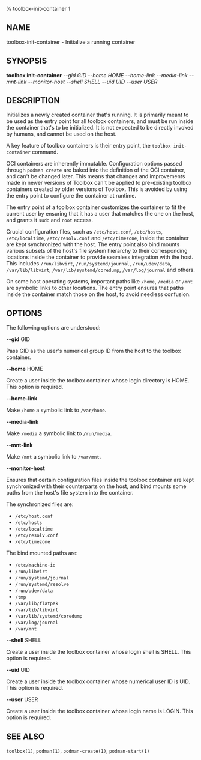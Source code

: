 % toolbox-init-container 1

## NAME
toolbox\-init\-container - Initialize a running container

## SYNOPSIS
**toolbox init-container** *--gid GID*
                       *--home HOME*
                       *--home-link*
                       *--media-link*
                       *--mnt-link*
                       *--monitor-host*
                       *--shell SHELL*
                       *--uid UID*
                       *--user USER*

## DESCRIPTION

Initializes a newly created container that's running. It is primarily meant to
be used as the entry point for all toolbox containers, and must be run inside
the container that's to be initialized. It is not expected to be directly
invoked by humans, and cannot be used on the host.

A key feature of toolbox containers is their entry point, the `toolbox
init-container` command.

OCI containers are inherently immutable. Configuration options passed through
`podman create` are baked into the definition of the OCI container, and can't
be changed later. This means that changes and improvements made in newer
versions of Toolbox can't be applied to pre-existing toolbox containers
created by older versions of Toolbox. This is avoided by using the entry point
to configure the container at runtime.

The entry point of a toolbox container customizes the container to fit the
current user by ensuring that it has a user that matches the one on the host,
and grants it `sudo` and `root` access.

Crucial configuration files, such as `/etc/host.conf`, `/etc/hosts`,
`/etc/localtime`, `/etc/resolv.conf` and `/etc/timezone`, inside the container
are kept synchronized with the host. The entry point also bind mounts various
subsets of the host's file system hierarchy to their corresponding locations
inside the container to provide seamless integration with the host. This
includes `/run/libvirt`, `/run/systemd/journal`, `/run/udev/data`,
`/var/lib/libvirt`, `/var/lib/systemd/coredump`, `/var/log/journal` and others.

On some host operating systems, important paths like `/home`, `/media` or
`/mnt` are symbolic links to other locations. The entry point ensures that
paths inside the container match those on the host, to avoid needless
confusion.

## OPTIONS ##

The following options are understood:

**--gid** GID

Pass GID as the user's numerical group ID from the host to the toolbox
container.

**--home** HOME

Create a user inside the toolbox container whose login directory is HOME. This
option is required.

**--home-link**

Make `/home` a symbolic link to `/var/home`.

**--media-link**

Make `/media` a symbolic link to `/run/media`.

**--mnt-link**

Make `/mnt` a symbolic link to `/var/mnt`.

**--monitor-host**

Ensures that certain configuration files inside the toolbox container are kept
synchronized with their counterparts on the host, and bind mounts some paths
from the host's file system into the container.

The synchronized files are:

- `/etc/host.conf`
- `/etc/hosts`
- `/etc/localtime`
- `/etc/resolv.conf`
- `/etc/timezone`

The bind mounted paths are:

- `/etc/machine-id`
- `/run/libvirt`
- `/run/systemd/journal`
- `/run/systemd/resolve`
- `/run/udev/data`
- `/tmp`
- `/var/lib/flatpak`
- `/var/lib/libvirt`
- `/var/lib/systemd/coredump`
- `/var/log/journal`
- `/var/mnt`

**--shell** SHELL

Create a user inside the toolbox container whose login shell is SHELL. This
option is required.

**--uid** UID

Create a user inside the toolbox container whose numerical user ID is UID. This
option is required.

**--user** USER

Create a user inside the toolbox container whose login name is LOGIN. This
option is required.

## SEE ALSO

`toolbox(1)`, `podman(1)`, `podman-create(1)`, `podman-start(1)`
